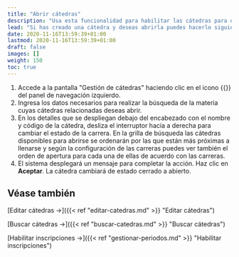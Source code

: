```yaml
---
title: "Abrir cátedras"
description: "Usa esta funcionalidad para habilitar las cátedras para que los estudiantes se puedan inscribir."
lead: "Si has creado una cátedra y deseas abrirla puedes hacerlo siguiendo estas instrucciones. Esta forma de apertura es individual registro por registro pero si quieres puedes utilizar una funcionalidad de apertura masiva de cátedras desde la pantalla de 'Habilitación de inscripciones'."
date: 2020-11-16T13:59:39+01:00
lastmod: 2020-11-16T13:59:39+01:00
draft: false
images: []
weight: 150
toc: true
---
```


1. Accede a la pantalla "Gestión de cátedras" haciendo clic en el icono {{<inline-icon image="menu.png" alt="hamburger menu icon">}} del panel de navegación izquierdo. 
1. Ingresa los datos necesarios para realizar la búsqueda de la materia cuyas cátedras relacionadas deseas abrir.
1. En los detalles que se despliegan debajo del encabezado con el nombre y código de la cátedra, desliza el interruptor hacia a derecha para cambiar el estado de la carrera. En la grilla de búsqueda las cátedras disponibles para abrirse se ordenarán por las que están más próximas a llenarse y según la configuración de las carreras puedes ver también el orden de apertura para cada una de ellas de acuerdo con las carreras.
1. El sistema desplegará un mensaje para completar la acción. Haz clic en **Aceptar**. La cátedra cambiará de estado cerrado a abierto.

## Véase también

[Editar cátedras →]({{< ref "editar-catedras.md" >}} "Editar cátedras")
<br/>

[Buscar cátedras →]({{< ref "buscar-catedras.md" >}} "Buscar cátedras")
<br>

[Habilitar inscripciones →]({{< ref "gestionar-periodos.md" >}} "Habilitar inscripciones")
